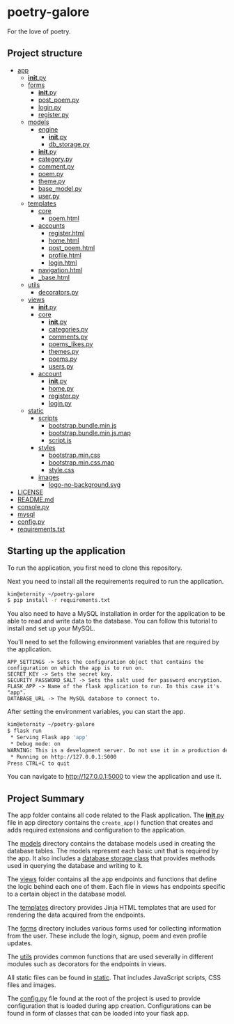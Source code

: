 # poetry-galore

For the love of poetry.

## Project structure

* [app](./app)
    * [__init__.py](./app/__init__.py)
    * [forms](./app/forms)
        * [__init__.py](./app/forms/__init__.py)
        * [post_poem.py](./app/forms/post_poem.py)
        * [login.py](./app/forms/login.py)
        * [register.py](./app/forms/register.py)
    * [models](./app/models)
        * [engine](./app/models/engine)
            * [__init__.py](./app/models/engine/__init__.py)
            * [db_storage.py](./app/models/engine/db_storage.py)
        * [__init__.py](./app/models/__init__.py)
        * [category.py](./app/models/category.py)
        * [comment.py](./app/models/comment.py)
        * [poem.py](./app/models/poem.py)
        * [theme.py](./app/models/theme.py)
        * [base_model.py](./app/models/base_model.py)
        * [user.py](./app/models/user.py)
    * [templates](./app/templates)
        * [core](./app/templates/core)
            * [poem.html](./app/templates/core/poem.html)
        * [accounts](./app/templates/accounts)
            * [register.html](./app/templates/accounts/register.html)
            * [home.html](./app/templates/accounts/home.html)
            * [post_poem.html](./app/templates/accounts/post_poem.html)
            * [profile.html](./app/templates/accounts/profile.html)
            * [login.html](./app/templates/accounts/login.html)
        * [navigation.html](./app/templates/navigation.html)
        * [_base.html](./app/templates/_base.html)
    * [utils](./app/utils)
        * [decorators.py](./app/utils/decorators.py)
    * [views](./app/views)
        * [__init__.py](./app/views/__init__.py)
        * [core](./app/views/core)
            * [__init__.py](./app/views/core/__init__.py)
            * [categories.py](./app/views/core/categories.py)
            * [comments.py](./app/views/core/comments.py)
            * [poems_likes.py](./app/views/core/poems_likes.py)
            * [themes.py](./app/views/core/themes.py)
            * [poems.py](./app/views/core/poems.py)
            * [users.py](./app/views/core/users.py)
        * [account](./app/views/account)
            * [__init__.py](./app/views/account/__init__.py)
            * [home.py](./app/views/account/home.py)
            * [register.py](./app/views/account/register.py)
            * [login.py](./app/views/account/login.py)
    * [static](./app/static)
        * [scripts](./app/static/scripts)
            * [bootstrap.bundle.min.js](./app/static/scripts/bootstrap.bundle.min.js)
            * [bootstrap.bundle.min.js.map](./app/static/scripts/bootstrap.bundle.min.js.map)
            * [script.js](./app/static/scripts/script.js)
        * [styles](./app/static/styles)
            * [bootstrap.min.css](./app/static/styles/bootstrap.min.css)
            * [bootstrap.min.css.map](./app/static/styles/bootstrap.min.css.map)
            * [style.css](./app/static/styles/style.css)
        * [images](./app/static/images)
            * [logo-no-background.svg](./app/static/images/logo-no-background.svg)
* [LICENSE](./LICENSE)
* [README.md](./README.md)
* [console.py](./console.py)
* [mysql](./mysql)
* [config.py](./config.py)
* [requirements.txt](./requirements.txt)

## Starting up the application

To run the application, you first need to clone this repository.

Next you need to install all the requirements required to run the application.

```Bash
kim@eternity ~/poetry-galore
$ pip install -r requirements.txt
```

You also need to have a MySQL installation in order for the application to be able
to read and write data to the database. You can follow this tutorial to install and set up
your MySQL.

You'll need to set the following environment variables that are required by the application.

```Text
APP_SETTINGS -> Sets the configuration object that contains the configuration on which the app is to run on.
SECRET_KEY -> Sets the secret key.
SECURITY_PASSWORD_SALT -> Sets the salt used for password encryption.
FLASK_APP -> Name of the flask application to run. In this case it's "app".
DATABASE_URL -> The MySQL database to connect to.
```

After setting the environment variables, you can start the app.

```Bash
kim@eternity ~/poetry-galore
$ flask run
 * Serving Flask app 'app'
 * Debug mode: on
WARNING: This is a development server. Do not use it in a production deployment. Use a production WSGI server instead.
 * Running on http://127.0.0.1:5000
Press CTRL+C to quit
```

You can navigate to <http://127.0.0.1:5000> to view the application and use it.

## Project Summary

The app folder contains all code related to the Flask application.
The [__init__.py](./app/__init__.py) file in app directory contains the `create_app()` function that creates and
adds required extensions and configuration to the application.

The [models](./app/models) directory contains the database models used in creating the
database tables. The models represent each basic unit that is required by the app.
It also includes a [database storage class](./app/models/engine/db_storage.py) that provides
methods used in querying the database and writing to it.

The [views](./app/views) folder contains all the app endpoints and functions that define
the logic behind each one of them. Each file in views has endpoints specific to a certain
object in the database model.

The [templates](./app/templates) directory provides Jinja HTML templates that are used for
rendering the data acquired from the endpoints.

The [forms](./app/forms) directory includes various forms used for collecting information
from the user. These include the login, signup, poem and even profile updates.

The [utils](./app/utils) provides common functions that are used severally in different modules such as decorators for the endpoints in views.

All static files can be found in [static](./app/static). That includes JavaScript scripts, CSS files and images.

The [config.py](./config.py) file found at the root of the project is used to provide
configuration that is loaded during app creation. Configurations can be found in form of classes
that can be loaded into your flask app.
